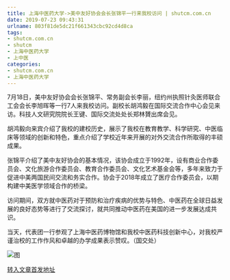 ```yaml
---
title: 上海中医药大学->美中友好协会会长张锦平一行来我校访问 | shutcm.com.cn
date: 2019-07-23 09:43:31
urlname: 803f81de5dc21f661343cbc92cd4d8ca
tags: 
- shutcm.com.cn
- shutcm
- 上海中医药大学
- 上中医
categories:
- shutcm.com.cn
- 上海中医药大学
---
```



7月18日，美中友好协会会长张锦平、常务副会长李丽，纽约州执照针灸医师联合工会会长李旭晖等一行7人来我校访问。副校长胡鸿毅在国际交流合作中心会见来访。科技人文研究院院长王键、国际交流处处长郑林贇出席会见。

胡鸿毅向来宾介绍了我校的建校历史，展示了我校在教育教学、科学研究、中医临床等领域的创新和特色，重点介绍了学校近年来开展的对外交流合作所取得的丰硕成果。

张锦平介绍了美中友好协会的基本情况，该协会成立于1992年，设有商业合作委员会、文化旅游合作委员会、教育合作委员会、文化艺术基金会等，多年来致力于促进中美两国民间交流和务实合作。协会于2018年成立了医疗合作委员会，以期构建中美医学领域合作的桥梁。

访问期间，双方就中医药对于预防和治疗疾病的优势与特色、中医药在全球日益发展的良好态势等进行了交流探讨，就共同推动中医药在美国的进一步发展达成共识。

当天，代表团一行参观了上海中医药博物馆和我校中医药科技创新中心，对我校严谨治校的工作作风和卓越的办学成果表示赞叹。（国交处）



![图](http://www.shutcm.edu.cn/_upload/article/images/74/d6/fd72c74143899293f06ecf65763f/2a1bc1ef-c449-43d3-9725-2e9169d7433e.jpg)

[转入文章首发地址](http://www.shutcm.edu.cn/2019/0723/c973a111762/page.htm)